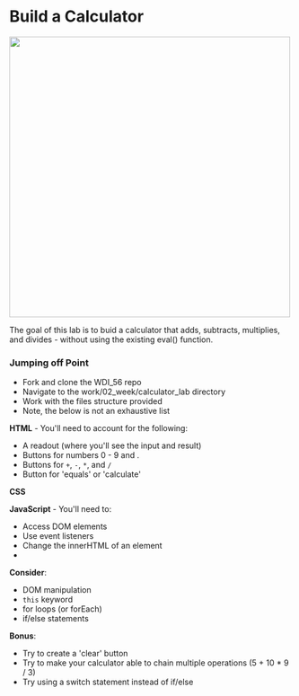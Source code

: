 # Build a Calculator

<img src="https://media.giphy.com/media/l4Jz19hgVBnCCM8uY/giphy.gif" width="500px">

The goal of this lab is to buid a calculator that adds, subtracts, multiplies, and divides - without using the existing eval() function.

### Jumping off Point
- Fork and clone the WDI_56 repo
- Navigate to the work/02_week/calculator_lab directory
- Work with the files structure provided 
- Note, the below is not an exhaustive list 

**HTML** - You'll need to account for the following:
- A readout (where you'll see the input and result)
- Buttons for numbers 0 - 9 and .
- Buttons for `+`, `-`, `*`, and `/`
- Button for 'equals' or 'calculate'

**CSS**

**JavaScript** - You'll need to:
- Access DOM elements
- Use event listeners
- Change the innerHTML of an element
- 

**Consider**:
- DOM manipulation
- `this` keyword
- for loops (or forEach)
- if/else statements


**Bonus**:
- Try to create a 'clear' button
- Try to make your calculator able to chain multiple operations (5 + 10 * 9 / 3)
- Try using a switch statement instead of if/else
